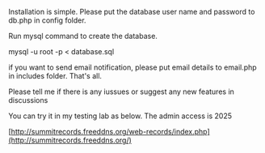 Installation is simple.  Please put the database user name and password to db.php in config folder.  

Run mysql command to create the database.

mysql -u root -p < database.sql

if you want to send email notification, please put email details to email.php in includes folder.  That's all.  

Please tell me if there is any iussues or suggest any new features in discussions

You can try it in my testing lab as below.  The admin access is 2025

[http://summitrecords.freeddns.org/web-records/index.php](http://summitrecords.freeddns.org/)
